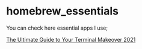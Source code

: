 # homebrew_essentials

You can check here essential apps I use;


[The Ultimate Guide to Your Terminal Makeover 2021](https://towardsdatascience.com/the-ultimate-guide-to-your-terminal-makeover-e11f9b87ac99)